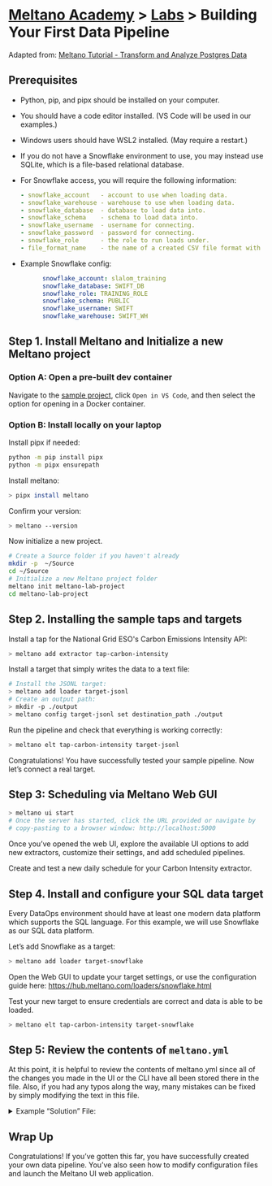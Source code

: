 # [Meltano Academy](../README.md) > [Labs](./README.md) > Building Your First Data Pipeline

Adapted from: [Meltano Tutorial - Transform and Analyze Postgres Data](https://meltano.com/tutorials/postgres-with-postgres.html#intro)

## Prerequisites

- Python, pip, and pipx should be installed on your computer.
- You should have a code editor installed. (VS Code will be used in our examples.)
- Windows users should have WSL2 installed. (May require a restart.)
- If you do not have a Snowflake environment to use, you may instead use SQLite,
  which is a file-based relational database.
- For Snowflake access, you will require the following information:

    ```yml
    - snowflake_account   - account to use when loading data.
    - snowflake_warehouse - warehouse to use when loading data.
    - snowflake_database  - database to load data into.
    - snowflake_schema    - schema to load data into.
    - snowflake_username  - username for connecting.
    - snowflake_password  - password for connecting.
    - snowflake_role      - the role to run loads under.
    - file_format_name    - the name of a created CSV file format with schema prefix.
    ```

- Example Snowflake config:

    ```yml
          snowflake_account: slalom_training
          snowflake_database: SWIFT_DB
          snowflake_role: TRAINING_ROLE
          snowflake_schema: PUBLIC
          snowflake_username: SWIFT
          snowflake_warehouse: SWIFT_WH
    ```

## Step 1. Install Meltano and Initialize a new Meltano project

### Option A: Open a pre-built dev container

Navigate to the [sample project](https://github.com/meltano/meltano-dev-container-template), click `Open in VS Code`, and then select the option for opening in a Docker container.

### Option B: Install locally on your laptop

Install pipx if needed:

```bash
python -m pip install pipx
python -m pipx ensurepath
```

Install meltano:

```bash
> pipx install meltano
```

Confirm your version:

```bash
> meltano --version
```

Now initialize a new project.

```bash
# Create a Source folder if you haven't already
mkdir -p  ~/Source
cd ~/Source
# Initialize a new Meltano project folder
meltano init meltano-lab-project
cd meltano-lab-project
```

## Step 2. Installing the sample taps and targets

Install a tap for the National Grid ESO's Carbon Emissions Intensity API:

```bash
> meltano add extractor tap-carbon-intensity
```

Install a target that simply writes the data to a text file:

```bash
# Install the JSONL target:
> meltano add loader target-jsonl
# Create an output path:
> mkdir -p ./output
> meltano config target-jsonl set destination_path ./output
```

Run the pipeline and check that everything is working correctly:

```bash
> meltano elt tap-carbon-intensity target-jsonl
```

Congratulations! You have successfully tested your sample pipeline. Now let’s connect a real target.

## Step 3: Scheduling via Meltano Web GUI

```bash
> meltano ui start
# Once the server has started, click the URL provided or navigate by
# copy-pasting to a browser window: http://localhost:5000
```

Once you’ve opened the web UI, explore the available UI options to add new extractors, customize their settings, and add scheduled pipelines.

Create and test a new daily schedule for your Carbon Intensity extractor.

## Step 4. Install and configure your SQL data target

Every DataOps environment should have at least one modern data platform which supports the SQL language. For this example, we will use Snowflake as our SQL data platform.

Let’s add Snowflake as a target:

```bash
> meltano add loader target-snowflake
```

Open the Web GUI to update your target settings, or use the configuration guide here: https://hub.meltano.com/loaders/snowflake.html 

Test your new target to ensure credentials are correct and data is able to be loaded.

```bash
> meltano elt tap-carbon-intensity target-snowflake
```

## Step 5: Review the contents of `meltano.yml`

At this point, it is helpful to review the contents of meltano.yml since all of the changes you made in the UI or the CLI have all been stored there in the file. Also, if you had any typos along the way, many mistakes can be fixed by simply modifying the text in this file.

<details>
<summary>Example “Solution” File:</summary>

```yml
version: 1
send_anonymous_usage_stats: true
project_id: 5eb968ed-22cb-4b72-b9e1-f857b22c624f
plugins:
  extractors:
  - name: tap-carbon-intensity
    variant: meltano
    pip_url: git+https://gitlab.com/meltano/tap-carbon-intensity.git
  loaders:
  - name: target-jsonl
    variant: andyh1203
    pip_url: target-jsonl
    config:
      destination_path: ./output
  - name: target-snowflake
    variant: datamill-co
    pip_url: target-snowflake
    config:
      snowflake_account: slalom_training
      snowflake_database: SWIFT_DB
      snowflake_role: TRAINING_ROLE
      snowflake_schema: PUBLIC
      snowflake_username: SWIFT
      snowflake_warehouse: SWIFT_WH
  - name: target-bigquery
    variant: adswerve
    pip_url: git+https://github.com/adswerve/target-bigquery.git@v0.10.2
schedules:
- name: carbon-intensity-to-jsonl-daily
  extractor: tap-carbon-intensity
  loader: target-jsonl
  transform: skip
  interval: '@daily'
  start_date: 2021-07-12 21:36:43.505974
- name: carbon-intensity-to-snowflake
  extractor: tap-carbon-intensity
  loader: target-snowflake
  transform: skip
  interval: '@daily'
  start_date: 2021-07-12 21:52:25.147648
```

</details>


## Wrap Up

Congratulations! If you’ve gotten this far, you have successfully created your own data pipeline. You’ve also seen how to modify configuration files and launch the Meltano UI web application.
